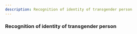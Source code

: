 ```yaml
---
description: Recognition of identity of transgender person
---
```


### Recognition of identity of transgender person
